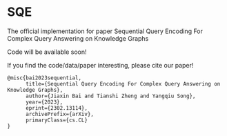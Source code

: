 # SQE

The official implementation for paper Sequential Query Encoding For Complex Query Answering on Knowledge Graphs

Code will be available soon!

If you find the code/data/paper interesting, please cite our paper!

```
@misc{bai2023sequential,
      title={Sequential Query Encoding For Complex Query Answering on Knowledge Graphs}, 
      author={Jiaxin Bai and Tianshi Zheng and Yangqiu Song},
      year={2023},
      eprint={2302.13114},
      archivePrefix={arXiv},
      primaryClass={cs.CL}
}
```
